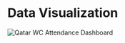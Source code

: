# Data Visualization
![Qatar WC Attendance Dashboard](https://github.com/Kingsley-Njoku/Qatar-World-Cup-Attendance-Analysis-project/assets/131651394/bc270ef5-a0fe-40e8-af38-7367e8d198a5)
